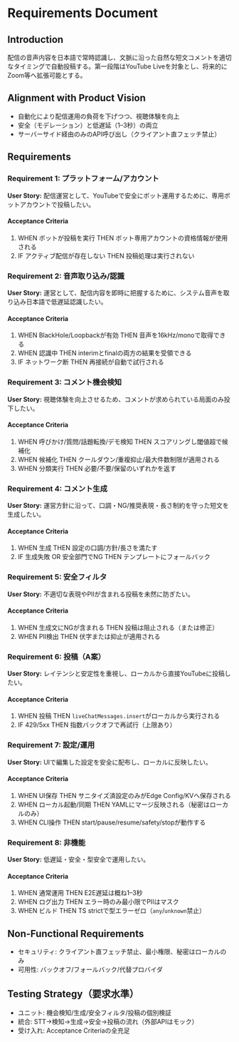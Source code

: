 # Requirements Document

## Introduction
配信の音声内容を日本語で常時認識し、文脈に沿った自然な短文コメントを適切なタイミングで自動投稿する。第一段階はYouTube Liveを対象とし、将来的にZoom等へ拡張可能とする。

## Alignment with Product Vision
- 自動化により配信運用の負荷を下げつつ、視聴体験を向上
- 安全（モデレーション）と低遅延（1–3秒）の両立
- サーバーサイド経由のみのAPI呼び出し（クライアント直フェッチ禁止）

## Requirements

### Requirement 1: プラットフォーム/アカウント
**User Story:** 配信運営として、YouTubeで安全にボット運用するために、専用ボットアカウントで投稿したい。

#### Acceptance Criteria
1. WHEN ボットが投稿を実行 THEN ボット専用アカウントの資格情報が使用される
2. IF アクティブ配信が存在しない THEN 投稿処理は実行されない

### Requirement 2: 音声取り込み/認識
**User Story:** 運営として、配信内容を即時に把握するために、システム音声を取り込み日本語で低遅延認識したい。

#### Acceptance Criteria
1. WHEN BlackHole/Loopbackが有効 THEN 音声を16kHz/monoで取得できる
2. WHEN 認識中 THEN interimとfinalの両方の結果を受領できる
3. IF ネットワーク断 THEN 再接続が自動で試行される

### Requirement 3: コメント機会検知
**User Story:** 視聴体験を向上させるため、コメントが求められている局面のみ投下したい。

#### Acceptance Criteria
1. WHEN 呼びかけ/質問/話題転換/デモ検知 THEN スコアリングし閾値超で候補化
2. WHEN 候補化 THEN クールダウン/重複抑止/最大件数制限が適用される
3. WHEN 分類実行 THEN 必要/不要/保留のいずれかを返す

### Requirement 4: コメント生成
**User Story:** 運営方針に沿って、口調・NG/推奨表現・長さ制約を守った短文を生成したい。

#### Acceptance Criteria
1. WHEN 生成 THEN 設定の口調/方針/長さを満たす
2. IF 生成失敗 OR 安全部門でNG THEN テンプレートにフォールバック

### Requirement 5: 安全フィルタ
**User Story:** 不適切な表現やPIIが含まれる投稿を未然に防ぎたい。

#### Acceptance Criteria
1. WHEN 生成文にNGが含まれる THEN 投稿は阻止される（または修正）
2. WHEN PII検出 THEN 伏字または抑止が適用される

### Requirement 6: 投稿（A案）
**User Story:** レイテンシと安定性を重視し、ローカルから直接YouTubeに投稿したい。

#### Acceptance Criteria
1. WHEN 投稿 THEN `liveChatMessages.insert`がローカルから実行される
2. IF 429/5xx THEN 指数バックオフで再試行（上限あり）

### Requirement 7: 設定/運用
**User Story:** UIで編集した設定を安全に配布し、ローカルに反映したい。

#### Acceptance Criteria
1. WHEN UI保存 THEN サニタイズ済設定のみがEdge Config/KVへ保存される
2. WHEN ローカル起動/同期 THEN YAMLにマージ反映される（秘密はローカルのみ）
3. WHEN CLI操作 THEN start/pause/resume/safety/stopが動作する

### Requirement 8: 非機能
**User Story:** 低遅延・安全・型安全で運用したい。

#### Acceptance Criteria
1. WHEN 通常運用 THEN E2E遅延は概ね1–3秒
2. WHEN ログ出力 THEN エラー時のみ最小限でPIIはマスク
3. WHEN ビルド THEN TS strictで型エラーゼロ（`any`/`unknown`禁止）

## Non-Functional Requirements
- セキュリティ: クライアント直フェッチ禁止、最小権限、秘密はローカルのみ
- 可用性: バックオフ/フォールバック/代替プロバイダ

## Testing Strategy（要求水準）
- ユニット: 機会検知/生成/安全フィルタ/投稿の個別検証
- 統合: STT→検知→生成→安全→投稿の流れ（外部APIはモック）
- 受け入れ: Acceptance Criteriaの全充足
